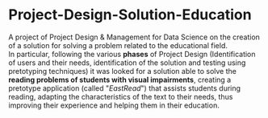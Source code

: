 # Project-Design-Solution-Education

A project of Project Design &amp; Management for Data Science on the creation of a solution for solving a problem related to the educational field.   
In particular, following the various **phases** of Project Design (Identification of users and their needs, identification of the solution and testing using pretotyping techniques) it was looked for a solution able to solve the **reading problems of students with visual impairments**, creating a pretotype application (called "*EastRead*") that assists students during reading, adapting the characteristics of the text to their needs, thus improving their experience and helping them in their education. 
